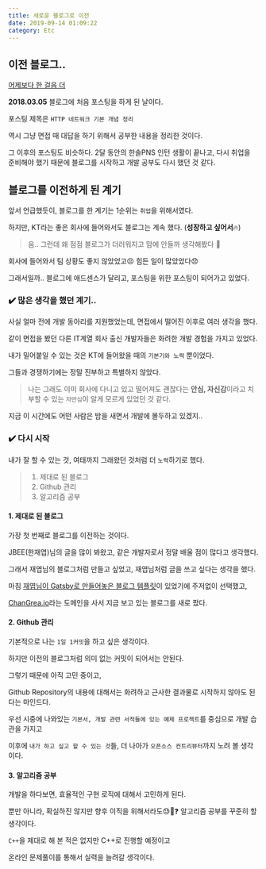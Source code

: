 ```yaml
---
title: 새로운 블로그로 이전
date: 2019-09-14 01:09:22
category: Etc
---
```


## 이전 블로그..

[어제보다 한 걸음 더](https://k39335.tistory.com/)

**2018.03.05** 블로그에 처음 포스팅을 하게 된 날이다.

포스팅 제목은 `HTTP 네트워크 기본 개념 정리`

역시 그냥 면접 때 대답을 하기 위해서 공부한 내용을 정리한 것이다.

그 이후의 포스팅도 비슷하다. 2달 동안의 한솔PNS 인턴 생활이 끝나고, 다시 취업을 준비해야 했기 때문에
블로그를 시작하고 개발 공부도 다시 했던 것 같다.

## 블로그를 이전하게 된 계기

앞서 언급했듯이, 블로그를 한 계기는 1순위는 `취업`을 위해서였다.

하지만, KT라는 좋은 회사에 들어와서도 블로그는 계속 했다. (**성장하고 싶어서**:fire:)

> 음.. 그런데
> 왜 점점 블로그가 더러워지고 맘에 안들까 생각해봤다 :thinking:

회사에 들어와서 팀 상황도 좋지 않았었고:persevere:
힘든 일이 많았었다:disappointed:

그래서일까.. 블로그에 애드센스가 달리고, 포스팅을 위한 포스팅이 되어가고 있었다.

### :heavy_check_mark: 많은 생각을 했던 계기..

사실 얼마 전에 개발 동아리를 지원했었는데, 면접에서 떨어진 이후로 여러 생각을 했다.

같이 면접을 봤던 다른 IT계열 회사 출신 개발자들은 화려한 개발 경험을 가지고 있었다.

내가 밀어붙일 수 있는 것은 KT에 들어왔을 때의 `기본기와 노력` 뿐이었다.

그들과 경쟁하기에는 정말 진부하고 특별하지 않았다.

> 나는 그래도 이미 회사에 다니고 있고 떨어져도 괜찮다는 **안심, 자신감**이라고 치부할 수 있는
> `자만심`이 알게 모르게 있었던 것 같다.

지금 이 시간에도 어떤 사람은 밤을 새면서 개발에 몰두하고 있겠지..

### :heavy_check_mark: 다시 시작

내가 잘 할 수 있는 것, 여태까지 그래왔던 것처럼 더 `노력`하기로 했다.

> 1. 제대로 된 블로그
> 2. Github 관리
> 3. 알고리즘 공부

#### 1. 제대로 된 블로그

가장 첫 번째로 블로그를 이전하는 것이다.

JBEE(한재엽)님의 글을 많이 봐왔고, 같은 개발자로서 정말 배울 점이 많다고 생각했다.

그래서 재엽님의 블로그처럼 만들고 싶었고, 재엽님처럼 글을 쓰고 싶다는 생각을 했다.

마침 [재엽님이 Gatsby로 만들어놓은 블로그 템플릿](https://github.com/JaeYeopHan/gatsby-starter-bee)이 있었기에 주저없이 선택했고,

[ChanGrea.io](https://Changrea.io)라는 도메인을 사서 지금 보고 있는 블로그를 새로 팠다.

#### 2. Github 관리

기본적으로 나는 `1일 1커밋`을 하고 싶은 생각이다.

하지만 이전의 블로그처럼 의미 없는 커밋이 되어서는 안된다.

그렇기 때문에 아직 고민 중이고,

Github Repository의 내용에 대해서는 화려하고 근사한 결과물로 시작하지 않아도 된다는 마인드다.

우선 시중에 나와있는 `기본서, 개발 관련 서적들에 있는 예제 프로젝트`를 중심으로 개발 습관을 가지고

이후에 `내가 하고 싶고 할 수 있는 것`들, 더 나아가 `오픈소스 컨트리뷰터`까지 노려 볼 생각이다.

#### 3. 알고리즘 공부

개발을 하다보면, 효율적인 구현 로직에 대해서 고민하게 된다.

뿐만 아니라, 확실하진 않지만 향후 이직을 위해서라도:sweat::thinking::question: 알고리즘 공부를 꾸준히 할 생각이다.

`C++`을 제대로 해 본 적은 없지만 C++로 진행할 예정이고

온라인 문제풀이를 통해서 실력을 늘려갈 생각이다.
